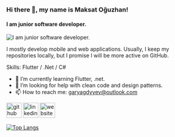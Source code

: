 ### Hi there 👋, my name is Maksat Oğuzhan!
#### I am junior software developer.
![I am junior software developer.](https://media.giphy.com/media/zOvBKUUEERdNm/giphy.gif)

I mostly develop mobile and web applications. Usually, I keep my repositories locally, but I promise I will be more active on GitHub.

Skills: Flutter / .Net / C# 

- 🌱 I’m currently learning Flutter, .net. 
- 🤔 I’m looking for help with clean code and design patterns. 
- 📫 How to reach me: garyagdyyev@outlook.com 


[<img src='https://cdn.jsdelivr.net/npm/simple-icons@3.0.1/icons/github.svg' alt='github' height='40'>](https://github.com/maksatgw)  [<img src='https://cdn.jsdelivr.net/npm/simple-icons@3.0.1/icons/linkedin.svg' alt='linkedin' height='40'>](https://www.linkedin.com/in/https://www.linkedin.com/in/garyagdyyev//)  [<img src='https://cdn.jsdelivr.net/npm/simple-icons@3.0.1/icons/icloud.svg' alt='website' height='40'>](https://maksatgw.netlify.app/#/)  

[![Top Langs](https://github-readme-stats.vercel.app/api/top-langs/?username=maksatgw)](https://github.com/anuraghazra/github-readme-stats)

